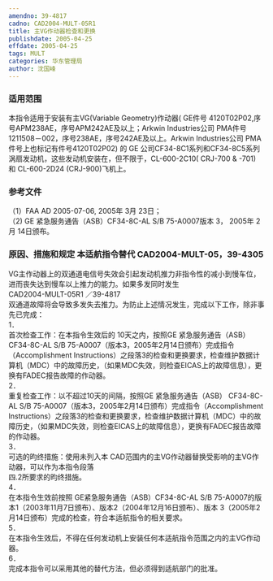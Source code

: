 ```yaml
---
amendno: 39-4817  
cadno: CAD2004-MULT-05R1  
title: 主VG作动器检查和更换  
publishdate: 2005-04-25  
effdate: 2005-04-25  
tags: MULT  
categories: 华东管理局  
author: 沈国峰  
---
```

  
### 适用范围  
本指令适用于安装有主VG(Variable Geometry)作动器( GE件号 4120T02P02,序号APM238AE，序号APM242AE及以上；Arkwin Industries公司 PMA件号1211508－002，序号238AE，序号242AE及以上。Arkwin Industries公司 PMA件号上也标记有件号4120T02P02) 的 GE 公司CF34-8C1系列和CF34-8C5系列涡扇发动机，这些发动机安装在，但不限于，CL-600-2C10( CRJ-700 & -701) 和 CL-600-2D24 (CRJ-900)飞机上。  
  
<!--more-->  
### 参考文件  
（1）FAA AD 2005-07-06, 2005年 3月 23日；  
（2) GE 紧急服务通告（ASB）CF34-8C-AL S/B 75-A0007版本 3， 2005年 2月 14日颁布。  
  
### 原因、措施和规定 本适航指令替代 CAD2004-MULT-05，39-4305  
VG主作动器上的双通道电信号失效会引起发动机推力非指令性的减小到慢车位，进而丧失达到慢车以上推力的能力。如果多发同时发生  
       CAD2004-MULT-05R1  ／39-4817  
双通道故障将会导致多发失去推力。为防止上述情况发生，完成以下工作，除非事先已完成：  
1．  
首次检查工作：在本指令生效后的 10天之内，按照GE 紧急服务通告（ASB）CF34-8C-AL S/B 75-A0007（版本3，2005年2月14日颁布）完成指令（Accomplishment Instructions）之段落3的检查和更换要求，检查维护数据计算机（MDC）中的故障历史，（如果MDC失效，则检查EICAS上的故障信息），更换有FADEC报告故障的作动器。  
2．  
重复检查工作：以不超过10天的间隔，按照GE 紧急服务通告（ASB） CF34-8C-AL S/B 75-A0007（版本3，2005年2月14日颁布）完成指令（Accomplishment Instructions）之段落3的检查和更换要求，检查维护数据计算机（MDC）中的故障历史，（如果MDC失效，则检查EICAS上的故障信息），更换有FADEC报告故障的作动器。  
3．  
可选的昀终措施：使用未列入本 CAD范围内的主VG作动器替换受影响的主VG作动器，可以作为本指令段落  
四.2所要求的昀终措施。  
4．  
在本指令生效前按照 GE紧急服务通告（ASB）CF34-8C-AL S/B 75-A0007的版本1（2003年11月7日颁布）、版本2（2004年12月16日颁布）、版本 3（2005年2月14日颁布）完成的检查，符合本适航指令的相关要求。  
5．  
在本指令生效后，不得在任何发动机上安装任何本适航指令范围之内的主VG作动器。  
6．  
完成本指令可以采用其他的替代方法，但必须得到适航部门的批准。  
  
